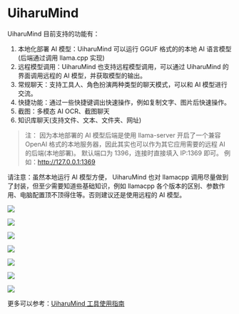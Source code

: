 # UiharuMind

UiharuMind 目前支持的功能有：

1. 本地化部署 AI 模型：UiharuMind 可以运行 GGUF 格式的的本地 AI 语言模型(后端通过调用 llama.cpp 实现)
2. 远程模型调用：UiharuMind 也支持远程模型调用，可以通过 UiharuMind 的界面调用远程的 AI 模型，并获取模型的输出。
3. 常规聊天：支持工具人、角色扮演两种类型的聊天模式，可以和 AI 模型进行交流。
4. 快捷功能：通过一些快捷键调出快速操作，例如复制文字、图片后快速操作。
5. 截图：多模态 AI OCR、截图聊天
6. 知识库聊天(支持文件、文本、文件夹、网址)

> 注：
> 因为本地部署的 AI 模型后端是使用 llama-server 开启了一个兼容 OpenAI 格式的本地服务器，因此其实也可以作为其它应用需要的远程 AI 的后端(本地部署)。
> 默认端口为 1396，连接时直接填入 IP:1369 即可。
> 例如：http://127.0.0.1:1369

请注意：虽然本地运行 AI 模型方便， UiharuMind 也对 llamacpp 调用尽量做到了封装，但至少需要知道些基础知识，例如 llamacpp 各个版本的区别、参数作用、电脑配置顶不顶得住等。否则建议还是使用远程的 AI 模型。

![](Images/1.jpg)

![](Images/2.jpg)

![](Images/3.jpg)

![](Images/4.jpg)

![](Images/5.jpg)

![](Images/6.jpg)

![](Images/7.jpg)

更多可以参考：[UiharuMind 工具使用指南](https://wangjiaying.top/2025/02/16/UiharuMind%E4%BD%BF%E7%94%A8%E6%8C%87%E5%8D%97/)
